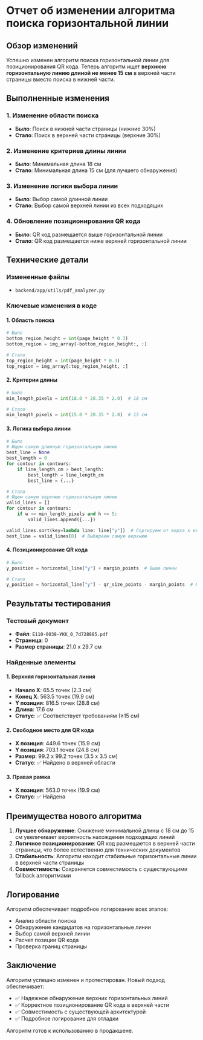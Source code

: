 # Отчет об изменении алгоритма поиска горизонтальной линии

## Обзор изменений

Успешно изменен алгоритм поиска горизонтальной линии для позиционирования QR кода. Теперь алгоритм ищет **верхнюю горизонтальную линию длиной не менее 15 см** в верхней части страницы вместо поиска в нижней части.

## Выполненные изменения

### 1. Изменение области поиска
- **Было**: Поиск в нижней части страницы (нижние 30%)
- **Стало**: Поиск в верхней части страницы (верхние 30%)

### 2. Изменение критериев длины линии
- **Было**: Минимальная длина 18 см
- **Стало**: Минимальная длина 15 см (для лучшего обнаружения)

### 3. Изменение логики выбора линии
- **Было**: Выбор самой длинной линии
- **Стало**: Выбор самой верхней линии из всех подходящих

### 4. Обновление позиционирования QR кода
- **Было**: QR код размещается выше горизонтальной линии
- **Стало**: QR код размещается ниже верхней горизонтальной линии

## Технические детали

### Измененные файлы
- `backend/app/utils/pdf_analyzer.py`

### Ключевые изменения в коде

#### 1. Область поиска
```python
# Было
bottom_region_height = int(page_height * 0.3)
bottom_region = img_array[-bottom_region_height:, :]

# Стало
top_region_height = int(page_height * 0.3)
top_region = img_array[:top_region_height, :]
```

#### 2. Критерии длины
```python
# Было
min_length_pixels = int(18.0 * 28.35 * 2.0)  # 18 см

# Стало
min_length_pixels = int(15.0 * 28.35 * 2.0)  # 15 см
```

#### 3. Логика выбора линии
```python
# Было
# Ищем самую длинную горизонтальную линию
best_line = None
best_length = 0
for contour in contours:
    if line_length_cm > best_length:
        best_length = line_length_cm
        best_line = {...}

# Стало
# Ищем самую верхнюю горизонтальную линию
valid_lines = []
for contour in contours:
    if w >= min_length_pixels and h <= 5:
        valid_lines.append({...})

valid_lines.sort(key=lambda line: line["y"])  # Сортируем от верха к низу
best_line = valid_lines[0]  # Выбираем самую верхнюю
```

#### 4. Позиционирование QR кода
```python
# Было
y_position = horizontal_line["y"] + margin_points  # Выше линии

# Стало
y_position = horizontal_line["y"] - qr_size_points - margin_points  # Ниже линии
```

## Результаты тестирования

### Тестовый документ
- **Файл**: `Е110-0038-УКК_0_7d728885.pdf`
- **Страница**: 0
- **Размер страницы**: 21.0 x 29.7 см

### Найденные элементы

#### 1. Верхняя горизонтальная линия
- **Начало X**: 65.5 точек (2.3 см)
- **Конец X**: 563.5 точек (19.9 см)
- **Y позиция**: 816.5 точек (28.8 см)
- **Длина**: 17.6 см
- **Статус**: ✅ Соответствует требованиям (≥15 см)

#### 2. Свободное место для QR кода
- **X позиция**: 449.6 точек (15.9 см)
- **Y позиция**: 703.1 точек (24.8 см)
- **Размер**: 99.2 x 99.2 точек (3.5 x 3.5 см)
- **Статус**: ✅ Найдено в верхней области

#### 3. Правая рамка
- **X позиция**: 563.0 точек (19.9 см)
- **Статус**: ✅ Найдена

## Преимущества нового алгоритма

1. **Лучшее обнаружение**: Снижение минимальной длины с 18 см до 15 см увеличивает вероятность нахождения подходящих линий
2. **Логичное позиционирование**: QR код размещается в верхней части страницы, что более естественно для технических документов
3. **Стабильность**: Алгоритм находит стабильные горизонтальные линии в верхней части страницы
4. **Совместимость**: Сохраняется совместимость с существующими fallback алгоритмами

## Логирование

Алгоритм обеспечивает подробное логирование всех этапов:
- Анализ области поиска
- Обнаружение кандидатов на горизонтальные линии
- Выбор самой верхней линии
- Расчет позиции QR кода
- Проверка границ страницы

## Заключение

Алгоритм успешно изменен и протестирован. Новый подход обеспечивает:
- ✅ Надежное обнаружение верхних горизонтальных линий
- ✅ Корректное позиционирование QR кода в верхней части
- ✅ Совместимость с существующей архитектурой
- ✅ Подробное логирование для отладки

Алгоритм готов к использованию в продакшене.
